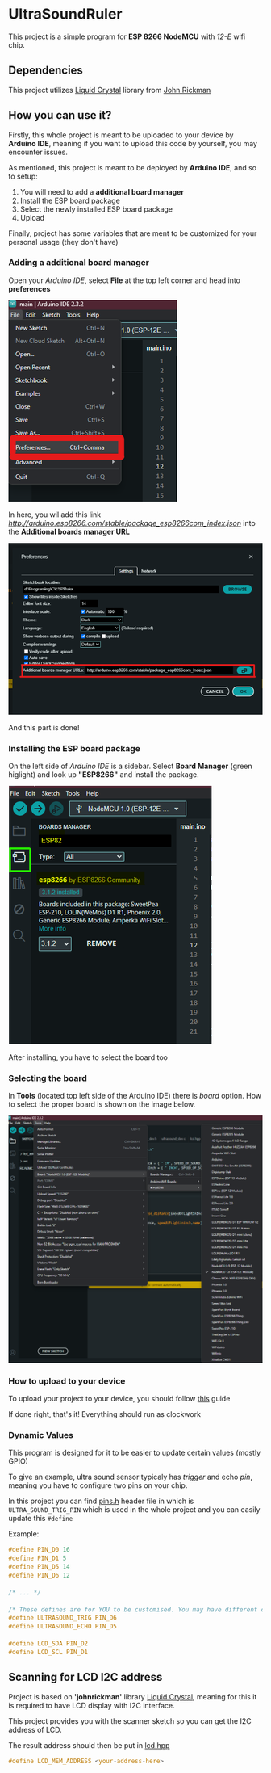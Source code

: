 # UltraSoundRuler
This project is a simple program for **ESP 8266 NodeMCU** with *12-E* wifi chip.

## Dependencies
This project utilizes [Liquid Crystal](https://github.com/marcoschwartz/LiquidCrystal_I2C.git) library from [John Rickman](https://github.com/johnrickman)

## How you can use it?
Firstly, this whole project is meant to be uploaded to your device by **Arduino IDE**, meaning if you want to upload this code by yourself, you may encounter issues.

As mentioned, this project is meant to be deployed by **Arduino IDE**, and so to setup:
1. You will need to add a **additional board manager**
2. Install the ESP board package
3. Select the newly installed ESP board package
4. Upload

Finally, project has some variables that are ment to be customized for your personal usage (they don't have)

### Adding a additional board manager
Open your *Arduino IDE*, select **File** at the top left corner and head into **preferences**

![Preferences Image in Arduino](.github/preferences.png)

In here, you wil add this link *http://arduino.esp8266.com/stable/package_esp8266com_index.json* into the **Additional boards manager URL**

![Additional boards manager url](.github/boards_manager.png)

And this part is done!

### Installing the ESP board package
On the left side of *Arduino IDE* is a sidebar. Select **Board Manager** (green higlight)
and look up **"ESP8266"** and install the package.

![ESP board package](.github/esp_package.png)

After installing, you have to select the board too

### Selecting the board
In **Tools** (located top left side of the Arduino IDE) there is *board* option. How to select the proper board is shown on the image below.

![Board selection image](.github/board_selection.png)

### How to upload to your device
To upload your project to your device, you should follow [this](https://support.arduino.cc/hc/en-us/articles/4733418441116-Upload-a-sketch-in-Arduino-IDE) guide

If done right, that's it! Everything should run as clockwork

### Dynamic Values
This program is designed for it to be easier to update certain values (mostly GPIO)

To give an example, ultra sound sensor typicaly has *trigger* and echo *pin*, meaning you have to configure two pins on your chip.

In this project you can find [pins.h](https://github.com/Trup10ka/UltraSoundRuler/blob/main/src/main/pins.h) header file in which is `ULTRA_SOUND_TRIG_PIN` which is used in the whole project and you can easily update this `#define`

Example:
```c
#define PIN_D0 16
#define PIN_D1 5
#define PIN_D5 14
#define PIN_D6 12

/* ... */

/* These defines are for YOU to be customised. You may have different circuit wiring and program operates with these macros, for easier adjustments */
#define ULTRASOUND_TRIG PIN_D6
#define ULTRASOUND_ECHO PIN_D5

#define LCD_SDA PIN_D2
#define LCD_SCL PIN_D1
```

## Scanning for LCD I2C address
Project is based on **'johnrickman'** library [Liquid Crystal](https://github.com/johnrickman/LiquidCrystal_I2C), meaning for this it is required to have LCD display with I2C interface.

This project provides you with the scanner sketch so you can get the I2C address of LCD.

The result address should then be put in [lcd.hpp](https://github.com/Trup10ka/UltraSoundRuler/blob/main/src/main/lcd.hpp)
```c
#define LCD_MEM_ADDRESS <your-address-here>
```